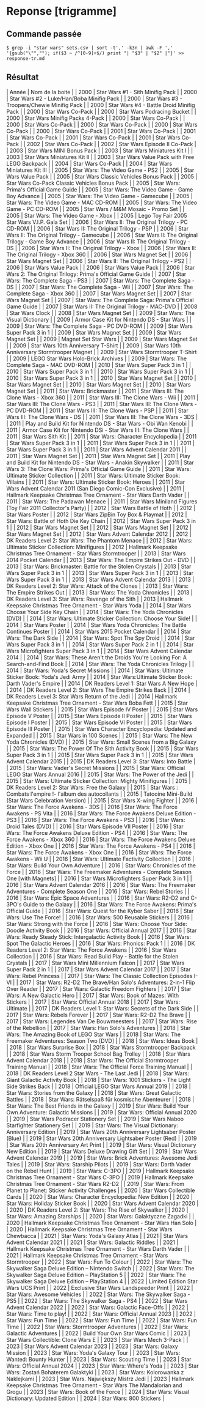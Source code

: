 # Reponse [trigramme]

## Commande passée

    $ grep -i "star wars" sets.csv | sort -t',' -k3n | awk -F ',' '{gsub("\"",""); if($3 ~ /^[0-9]+$/) print "| "$3" | "$2" |"}' >> response-tr.md

## Résultat

| Année | Nom de la boite |
| 2000 | Star Wars #1 - Sith Minifig Pack |
| 2000 | Star Wars #2 - Luke/Han/Boba Minifig Pack |
| 2000 | Star Wars #3 - Troopers/Chewie Minifig Pack |
| 2000 | Star Wars #4 - Battle Droid Minifig Pack |
| 2000 | Star Wars Co-Pack |
| 2000 | Star Wars Podracing Bucket |
| 2000 | Star Wars Minifig Packs 4-Pack |
| 2000 | Star Wars Co-Pack |
| 2000 | Star Wars Co-Pack |
| 2000 | Star Wars Co-Pack |
| 2000 | Star Wars Co-Pack |
| 2000 | Star Wars Co-Pack |
| 2001 | Star Wars Co-Pack |
| 2001 | Star Wars Co-Pack |
| 2001 | Star Wars Co-Pack |
| 2001 | Star Wars Co-Pack |
| 2002 | Star Wars Co-Pack |
| 2002 | Star Wars Episode II Co-Pack |
| 2003 | Star Wars MINI Bonus Pack |
| 2003 | Star Wars Miniatures Kit I |
| 2003 | Star Wars Miniatures Kit II |
| 2003 | Star Wars Value Pack with Free LEGO Backpack |
| 2004 | Star Wars Co-Pack |
| 2004 | Star Wars Miniatures Kit III |
| 2005 | Star Wars: The Video Game - PS2 |
| 2005 | Star Wars Value Pack |
| 2005 | Star Wars Classic Vehicles Bonus Pack |
| 2005 | Star Wars Co-Pack Classic Vehicles Bonus Pack |
| 2005 | Star Wars: Prima's Official Game Guide |
| 2005 | Star Wars: The Video Game - Game Boy Advance |
| 2005 | Star Wars: The Video Game - Gamecube |
| 2005 | Star Wars: The Video Game - MAC CD-ROM |
| 2005 | Star Wars: The Video Game - PC CD-ROM |
| 2005 | Star Wars / M&M Mosaic - Promo Set |
| 2005 | Star Wars: The Video Game - Xbox |
| 2005 | Lego Toy Fair 2005 Star Wars V.I.P. Gala Set |
| 2006 | Star Wars II: The Original Trilogy - PC CD-ROM |
| 2006 | Star Wars II: The Original Trilogy - PSP |
| 2006 | Star Wars II: The Original Trilogy - Gamecube |
| 2006 | Star Wars II: The Original Trilogy - Game Boy Advance |
| 2006 | Star Wars II: The Original Trilogy - DS |
| 2006 | Star Wars II: The Original Trilogy - Xbox |
| 2006 | Star Wars II: The Original Trilogy - Xbox 360 |
| 2006 | Star Wars Magnet Set |
| 2006 | Star Wars Magnet Set |
| 2006 | Star Wars II: The Original Trilogy - PS2 |
| 2006 | Star Wars Value Pack |
| 2006 | Star Wars Value Pack |
| 2006 | Star Wars 2: The Original Trilogy: Prima's Official Game Guide |
| 2007 | Star Wars: The Complete Saga - PS3 |
| 2007 | Star Wars: The Complete Saga - DS |
| 2007 | Star Wars: The Complete Saga - Wii |
| 2007 | Star Wars: The Complete Saga - Xbox 360 |
| 2007 | Star Wars Magnet Set |
| 2007 | Star Wars Magnet Set |
| 2007 | Star Wars: The Complete Saga: Prima's Official Game Guide |
| 2007 | Star Wars II: The Original Trilogy - MAC-DVD |
| 2008 | Star Wars Clock |
| 2008 | Star Wars Magnet Set |
| 2009 | Star Wars: The Visual Dictionary |
| 2009 | Armor Case Kit for Nintendo DS - Star Wars |
| 2009 | Star Wars: The Complete Saga - PC DVD-ROM |
| 2009 | Star Wars Super Pack 3 in 1 |
| 2009 | Star Wars Magnet Set |
| 2009 | Star Wars Magnet Set |
| 2009 | Magnet Set Star Wars |
| 2009 | Star Wars Magnet Set |
| 2009 | Star Wars 10th Anniversary T-Shirt |
| 2009 | Star Wars 10th Anniversary Stormtrooper Magnet |
| 2009 | Star Wars Stormtrooper T-Shirt |
| 2009 | LEGO Star Wars Holo-Brick Archives |
| 2009 | Star Wars: The Complete Saga - MAC DVD-ROM |
| 2010 | Star Wars Super Pack 3 in 1 |
| 2010 | Star Wars Super Pack 3 in 1 |
| 2010 | Star Wars Super Pack 3 in 1 |
| 2010 | Star Wars Super Pack 3 in 1 |
| 2010 | Star Wars Magnet Set |
| 2010 | Star Wars Magnet Set |
| 2010 | Star Wars Magnet Set |
| 2010 | Star Wars Magnet Set |
| 2011 | Star Wars: Brickmaster |
| 2011 | Star Wars III: The Clone Wars - Xbox 360 |
| 2011 | Star Wars III: The Clone Wars - Wii |
| 2011 | Star Wars III: The Clone Wars - PS3 |
| 2011 | Star Wars III: The Clone Wars - PC DVD-ROM |
| 2011 | Star Wars III: The Clone Wars - PSP |
| 2011 | Star Wars III: The Clone Wars - DS |
| 2011 | Star Wars III: The Clone Wars - 3DS |
| 2011 | Play and Build Kit for Nintendo DS - Star Wars - Obi Wan Kenobi |
| 2011 | Armor Case Kit for Nintendo DSi - Star Wars III: The Clone Wars |
| 2011 | Star Wars Sith Kit |
| 2011 | Star Wars: Character Encyclopedia |
| 2011 | Star Wars Super Pack 3 in 1 |
| 2011 | Star Wars Super Pack 3 in 1 |
| 2011 | Star Wars Super Pack 3 in 1 |
| 2011 | Star Wars Advent Calendar 2011 |
| 2011 | Star Wars Magnet Set |
| 2011 | Star Wars Magnet Set |
| 2011 | Play and Build Kit for Nintendo DS - Star Wars - Anakin Skywalker |
| 2011 | Star Wars 3: The Clone Wars: Prima's Official Game Guide |
| 2011 | Star Wars: Ultimate Sticker Collection |
| 2011 | Star Wars: Ultimate Sticker Book: Villains |
| 2011 | Star Wars: Ultimate Sticker Book: Heroes |
| 2011 | Star Wars Advent Calendar 2011 (San Diego Comic-Con Exclusive) |
| 2011 | Hallmark Keepsake Christmas Tree Ornament - Star Wars Darth Vader |
| 2011 | Star Wars: The Padawan Menace |
| 2011 | Star Wars Miniland Figures (Toy Fair 2011 Collector's Party) |
| 2012 | Star Wars Battle of Hoth |
| 2012 | Star Wars Poster |
| 2012 | Star Wars ZipBin Toy Box & Playmat |
| 2012 | Star Wars: Battle of Hoth Die Key Chain |
| 2012 | Star Wars Super Pack 3 in 1 |
| 2012 | Star Wars Magnet Set |
| 2012 | Star Wars Magnet Set |
| 2012 | Star Wars Magnet Set |
| 2012 | Star Wars Advent Calendar 2012 |
| 2012 | DK Readers Level 2: Star Wars: The Phantom Menace |
| 2012 | Star Wars: Ultimate Sticker Collection: Minifigures |
| 2012 | Hallmark Keepsake Christmas Tree Ornament - Star Wars Stormtrooper |
| 2013 | Star Wars 2014 Pocket Calendar |
| 2013 | Star Wars: The Empire Strikes Out - DVD |
| 2013 | Star Wars: Brickmaster: Battle for the Stolen Crystals |
| 2013 | Star Wars Super Pack 3 in 1 |
| 2013 | Star Wars Super Pack 3 in 1 |
| 2013 | Star Wars Super Pack 3 in 1 |
| 2013 | Star Wars Advent Calendar 2013 |
| 2013 | DK Readers Level 2: Star Wars: Attack of the Clones |
| 2013 | Star Wars: The Empire Strikes Out |
| 2013 | Star Wars: The Yoda Chronicles |
| 2013 | DK Readers Level 3: Star Wars: Revenge of the Sith |
| 2013 | Hallmark Keepsake Christmas Tree Ornament - Star Wars Yoda |
| 2014 | Star Wars Choose Your Side Key Chain |
| 2014 | Star Wars: The Yoda Chronicles (DVD) |
| 2014 | Star Wars: Ultimate Sticker Collection: Choose Your Side! |
| 2014 | Star Wars Poster |
| 2014 | Star Wars Yoda Chronicles: The Battle Continues Poster |
| 2014 | Star Wars 2015 Pocket Calendar |
| 2014 | Star Wars: The Dark Side |
| 2014 | Star Wars: Spot The Spy Droid |
| 2014 | Star Wars Super Pack 3 in 1 |
| 2014 | Star Wars Super Pack 2 in 1 |
| 2014 | Star Wars Microfighters Super Pack 3 in 1 |
| 2014 | Star Wars Advent Calendar 2014 |
| 2014 | Star Wars: These Aren't the Droids You're Looking For: A Search-and-Find Book |
| 2014 | Star Wars: The Yoda Chronicles Trilogy |
| 2014 | Star Wars: Yoda's Secret Missions |
| 2014 | Star Wars: Ultimate Sticker Book: Yoda's Jedi Army |
| 2014 | Star Wars:Ultimate Sticker Book: Darth Vader's Empire |
| 2014 | DK Readers Level 1: Star Wars A New Hope |
| 2014 | DK Readers Level 2: Star Wars The Empire Strikes Back |
| 2014 | DK Readers Level 3: Star Wars Return of the Jedi |
| 2014 | Hallmark Keepsake Christmas Tree Ornament - Star Wars Boba Fett |
| 2015 | Star Wars Wall Stickers |
| 2015 | Star Wars Episode IV Poster |
| 2015 | Star Wars Episode V Poster |
| 2015 | Star Wars Episode II Poster |
| 2015 | Star Wars Episode I Poster |
| 2015 | Star Wars Episode VI Poster |
| 2015 | Star Wars Episode III Poster |
| 2015 | Star Wars Character Encyclopedia: Updated and Expanded |
| 2015 | Star Wars in 100 Scenes |
| 2015 | Star Wars: The New Yoda Chronicles (DVD) |
| 2015 | Star Wars: Small Scenes from a Big Galaxy |
| 2015 | Star Wars: The Power Of The Sith Activity Book |
| 2015 | Star Wars Super Pack 3 in 1 |
| 2015 | Star Wars Super Pack 3 in 1 |
| 2015 | Star Wars Advent Calendar 2015 |
| 2015 | DK Readers Level 3: Star Wars: Into Battle |
| 2015 | Star Wars: Vader's Secret Missions |
| 2015 | Star Wars: Official LEGO Star Wars Annual 2016 |
| 2015 | Star Wars: The Power of the Jedi |
| 2015 | Star Wars: Ultimate Sticker Collection: Mighty Minifigures |
| 2015 | DK Readers Level 2: Star Wars: Free the Galaxy |
| 2015 | Star Wars : Combats l'empire !- l'album des autocollants |
| 2015 | Tatooine Mini-Build (Star Wars Celebration Version) |
| 2015 | Star Wars X-wing Fighter |
| 2016 | Star Wars: The Force Awakens - 3DS |
| 2016 | Star Wars: The Force Awakens - PS Vita |
| 2016 | Star Wars: The Force Awakens Deluxe Edition - PS3 |
| 2016 | Star Wars: The Force Awakens - PS3 |
| 2016 | Star Wars: Droid Tales (DVD) |
| 2016 | Star Wars Episode VII Poster |
| 2016 | Star Wars: The Force Awakens Deluxe Edition - PS4 |
| 2016 | Star Wars: The Force Awakens - Xbox 360 |
| 2016 | Star Wars: The Force Awakens Deluxe Edition - Xbox One |
| 2016 | Star Wars: The Force Awakens - PS4 |
| 2016 | Star Wars: The Force Awakens - Xbox One |
| 2016 | Star Wars: The Force Awakens - Wii U |
| 2016 | Star Wars: Ultimate Factivity Collection |
| 2016 | Star Wars: Build Your Own Adventure |
| 2016 | Star Wars: Chronicles of the Force |
| 2016 | Star Wars: The Freemaker Adventures - Complete Season One [with Magnets] |
| 2016 | Star Wars Microfighters Super Pack 3 in 1 |
| 2016 | Star Wars Advent Calendar 2016 |
| 2016 | Star Wars: The Freemaker Adventures - Complete Season One |
| 2016 | Star Wars: Rebel Stories |
| 2016 | Star Wars: Epic Space Adventures |
| 2016 | Star Wars: R2-D2 and C-3PO's Guide to the Galaxy |
| 2016 | Star Wars: The Force Awakens: Prima's Official Guide |
| 2016 | Star Wars: Quest for the Kyber Saber |
| 2016 | Star Wars: Use The Force! |
| 2016 | Star Wars: 500 Reusable Stickers |
| 2016 | Star Wars: Strong with the Force |
| 2016 | Star Wars: Choose Your Side: Doodle Activity Book |
| 2016 | Star Wars: Official Annual 2017 |
| 2016 | Star Wars: Ready Steady Stick: Intergalactic Activity Book |
| 2016 | Star Wars: Spot The Galactic Heroes |
| 2016 | Star Wars: Phonics: Pack 1 |
| 2016 | DK Readers Level 2: Star Wars: The Force Awakens |
| 2016 | Star Wars Collection |
| 2016 | Star Wars: Read Build Play - Battle for the Stolen Crystals |
| 2017 | Star Wars Mini Millennium Falcon |
| 2017 | Star Wars Super Pack 2 in 1 |
| 2017 | Star Wars Advent Calendar 2017 |
| 2017 | Star Wars: Rebel Princess |
| 2017 | Star Wars: The Classic Collection Episodes I-VI |
| 2017 | Star Wars: R2-D2 The Brave/Han Solo's Adventures: 2-in-1 Flip Over Reader |
| 2017 | Star Wars: Galactic Freedom Fighters |
| 2017 | Star Wars: A New Galactic Hero |
| 2017 | Star Wars: Book of Mazes: With Stickers |
| 2017 | Star Wars: Official Annual 2018 |
| 2017 | Star Wars: Ultimate |
| 2017 | DK Readers Level 1: Star Wars: Secrets of the Dark Side |
| 2017 | Star Wars: Rebels Forever |
| 2017 | Star Wars: R2-D2 The Brave |
| 2017 | Star Wars: Legendes Van De Bouwmeesters |
| 2017 | Star Wars: Rise of the Rebellion |
| 2017 | Star Wars: Han Solo's Adventures |
| 2018 | Star Wars: The Amazing Book of LEGO Star Wars |
| 2018 | Star Wars: The Freemaker Adventures: Season Two [DVD] |
| 2018 | Star Wars: Ideas Book |
| 2018 | Star Wars Surprise Box |
| 2018 | Star Wars Stormtrooper Backpack |
| 2018 | Star Wars Storm Trooper School Bag Trolley |
| 2018 | Star Wars Advent Calendar 2018 |
| 2018 | Star Wars: The Official Stormtrooper Training Manual |
| 2018 | Star Wars: The Official Force Training Manual |
| 2018 | DK Readers Level 2 Star Wars - The Last Jedi |
| 2018 | Star Wars: Giant Galactic Activity Book |
| 2018 | Star Wars: 1001 Stickers - The Light Side Strikes Back |
| 2018 | Official LEGO Star Wars Annual 2019 |
| 2018 | Star Wars: Stories from the Galaxy |
| 2018 | Star Wars: Great Galactic Battles |
| 2018 | Star Wars: Rätselspaß für kosmische Abenteurer |
| 2018 | Star Wars: The Best Friends in the Galaxy |
| 2019 | Star Wars: Build Your Own Adventure: Galactic Missions |
| 2019 | Star Wars: Official Annual 2020 |
| 2019 | Star Wars Podracer Stationery Set |
| 2019 | Star Wars Naboo Starfighter Stationery Set |
| 2019 | Star Wars: The Visual Dictionary: Anniversary Edition |
| 2019 | Star Wars 20th Anniversary Lightsaber Poster (Blue) |
| 2019 | Star Wars 20th Anniversary Lightsaber Poster (Red) |
| 2019 | Star Wars 20th Anniversary Art Print |
| 2019 | Star Wars: Visual Dictionary New Edition |
| 2019 | Star Wars Deluxe Drawing Gift Set |
| 2019 | Star Wars Advent Calendar 2019 |
| 2019 | Star Wars: Brick Adventures: Awesome Jedi Tales |
| 2019 | Star Wars: Starship Pilots |
| 2019 | Star Wars: Darth Vader on the Rebel Hunt |
| 2019 | Star Wars: C-3PO |
| 2019 | Hallmark Keepsake Christmas Tree Ornament - Star Wars C-3PO |
| 2019 | Hallmark Keepsake Christmas Tree Ornament - Star Wars R2-D2 |
| 2019 | Star Wars: From Planet to Planet: Sticker Activity Challenges |
| 2020 | Star Wars Collectible Cards |
| 2020 | Star Wars: Character Encyclopedia: New Edition |
| 2020 | Star Wars: Holiday Sticker Book |
| 2020 | Star Wars Advent Calendar 2020 |
| 2020 | DK Readers Level 2: Star Wars: The Rise of Skywalker |
| 2020 | Star Wars: Amazing Starships |
| 2020 | Star Wars: Galaktyczne Zagadki |
| 2020 | Hallmark Keepsake Christmas Tree Ornament - Star Wars Han Solo |
| 2020 | Hallmark Keepsake Christmas Tree Ornament - Star Wars Chewbacca |
| 2021 | Star Wars: Yoda's Galaxy Atlas |
| 2021 | Star Wars Advent Calendar 2021 |
| 2021 | Star Wars: Galactic Riddles |
| 2021 | Hallmark Keepsake Christmas Tree Ornament - Star Wars Darth Vader |
| 2021 | Hallmark Keepsake Christmas Tree Ornament - Star Wars Stormtrooper |
| 2022 | Star Wars: Fun To Colour |
| 2022 | Star Wars: The Skywalker Saga Deluxe Edition – Nintendo Switch |
| 2022 | Star Wars: The Skywalker Saga Deluxe Edition – PlayStation 5 |
| 2022 | Star Wars: The Skywalker Saga Deluxe Edition – PlayStation 4 |
| 2022 | Limited Edition Star Wars UCS Print |
| 2022 | Exclusive Star Wars Landspeeder Print |
| 2022 | Star Wars: Awesome Vehicles |
| 2022 | Star Wars: The Skywalker Saga - PS5 |
| 2022 | Star Wars: The Skywalker Saga - PS4 |
| 2022 | Star Wars Advent Calendar 2022 |
| 2022 | Star Wars: Galactic Face-Offs |
| 2022 | Star Wars: Time to play! |
| 2022 | Star Wars: Official Annual 2023 |
| 2022 | Star Wars: Fun Time |
| 2022 | Star Wars: Fun Time |
| 2022 | Star Wars: Fun Time |
| 2022 | Star Wars: Stormtrooper Adventures |
| 2022 | Star Wars: Galactic Adventures |
| 2022 | Build Your Own Star Wars Comic |
| 2023 | Star Wars Collectible: Clone Wars E |
| 2023 | Star Wars Mech 3-Pack |
| 2023 | Star Wars Advent Calendar 2023 |
| 2023 | Star Wars: Galaxy Mission |
| 2023 | Star Wars: Yoda's Galaxy Tour |
| 2023 | Star Wars: Wanted: Bounty Hunter |
| 2023 | Star Wars: Scouting Time |
| 2023 | Star Wars: Official Annual 2024 |
| 2023 | Star Wars: Where's Yoda |
| 2023 | Star Wars: Zostań Bohaterem Galaktyki |
| 2023 | Star Wars: Kolorowanka z Naklejkami |
| 2023 | Star Wars. Największy Mistrz Jedi |
| 2023 | Hallmark Keepsake Christmas Tree Ornament - Star Wars The Mandalorian and Grogu |
| 2023 | Star Wars: Book of the Force |
| 2024 | Star Wars: Visual Dictionary: Updated Edition |
| 2024 | Star Wars: 800 Stickers |
